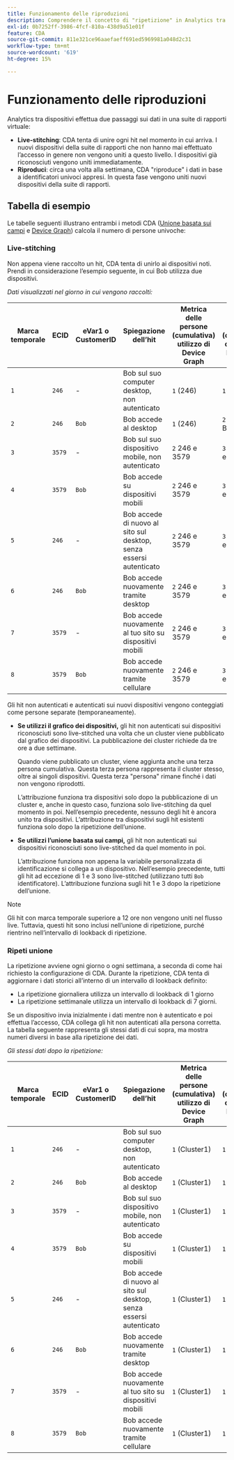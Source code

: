 ```yaml
---
title: Funzionamento delle riproduzioni
description: Comprendere il concetto di "ripetizione" in Analytics tra dispositivi
exl-id: 0b7252ff-3986-4fcf-810a-438d9a51e01f
feature: CDA
source-git-commit: 811e321ce96aaefaeff691ed5969981a048d2c31
workflow-type: tm+mt
source-wordcount: '619'
ht-degree: 15%

---
```


# Funzionamento delle riproduzioni

Analytics tra dispositivi effettua due passaggi sui dati in una suite di rapporti virtuale:

* **Live-stitching**: CDA tenta di unire ogni hit nel momento in cui arriva. I nuovi dispositivi della suite di rapporti che non hanno mai effettuato l’accesso in genere non vengono uniti a questo livello. I dispositivi già riconosciuti vengono uniti immediatamente.
* **Riproduci**: circa una volta alla settimana, CDA &quot;riproduce&quot; i dati in base a identificatori univoci appresi. In questa fase vengono uniti nuovi dispositivi della suite di rapporti.

## Tabella di esempio

Le tabelle seguenti illustrano entrambi i metodi CDA ([Unione basata sui campi](field-based-stitching.md) e [Device Graph](device-graph.md)) calcola il numero di persone univoche:

### Live-stitching

Non appena viene raccolto un hit, CDA tenta di unirlo ai dispositivi noti. Prendi in considerazione l’esempio seguente, in cui Bob utilizza due dispositivi.

*Dati visualizzati nel giorno in cui vengono raccolti:*

| Marca temporale | ECID | eVar1 o CustomerID | Spiegazione dell’hit | Metrica delle persone (cumulativa) utilizzo di Device Graph | Metrica delle persone (cumulativa) con unione basata sui campi |
| --- | --- | --- | --- | --- | --- |
| `1` | `246` | - | Bob sul suo computer desktop, non autenticato | `1` (246) | `1` (246) |
| `2` | `246` | `Bob` | Bob accede al desktop | `1` (246) | `2` (246 e Bob) |
| `3` | `3579` | - | Bob sul suo dispositivo mobile, non autenticato | `2` 246 e 3579 | `3` (246, Bob e 3579) |
| `4` | `3579` | `Bob` | Bob accede su dispositivi mobili | `2` 246 e 3579 | `3` (246, Bob e 3579) |
| `5` | `246` | - | Bob accede di nuovo al sito sul desktop, senza essersi autenticato | `2` 246 e 3579 | `3` (246, Bob e 3579) |
| `6` | `246` | `Bob` | Bob accede nuovamente tramite desktop | `2` 246 e 3579 | `3` (246, Bob e 3579) |
| `7` | `3579` | - | Bob accede nuovamente al tuo sito su dispositivi mobili | `2` 246 e 3579 | `3` (246, Bob e 3579) |
| `8` | `3579` | `Bob` | Bob accede nuovamente tramite cellulare | `2` 246 e 3579 | `3` (246, Bob e 3579) |

Gli hit non autenticati e autenticati sui nuovi dispositivi vengono conteggiati come persone separate (temporaneamente).

* **Se utilizzi il grafico dei dispositivi,** gli hit non autenticati sui dispositivi riconosciuti sono live-stitched una volta che un cluster viene pubblicato dal grafico dei dispositivi. La pubblicazione dei cluster richiede da tre ore a due settimane.

  Quando viene pubblicato un cluster, viene aggiunta anche una terza persona cumulativa. Questa terza persona rappresenta il cluster stesso, oltre ai singoli dispositivi. Questa terza &quot;persona&quot; rimane finché i dati non vengono riprodotti.

  L’attribuzione funziona tra dispositivi solo dopo la pubblicazione di un cluster e, anche in questo caso, funziona solo live-stitching da quel momento in poi. Nell’esempio precedente, nessuno degli hit è ancora unito tra dispositivi. L’attribuzione tra dispositivi sugli hit esistenti funziona solo dopo la ripetizione dell’unione.
* **Se utilizzi l’unione basata sui campi,** gli hit non autenticati sui dispositivi riconosciuti sono live-stitched da quel momento in poi.

  L’attribuzione funziona non appena la variabile personalizzata di identificazione si collega a un dispositivo. Nell’esempio precedente, tutti gli hit ad eccezione di 1 e 3 sono live-stitched (utilizzano tutti `Bob` identificatore). L’attribuzione funziona sugli hit 1 e 3 dopo la ripetizione dell’unione.

>[!NOTE]
>
>Gli hit con marca temporale superiore a 12 ore non vengono uniti nel flusso live. Tuttavia, questi hit sono inclusi nell’unione di ripetizione, purché rientrino nell’intervallo di lookback di ripetizione.

### Ripeti unione

La ripetizione avviene ogni giorno o ogni settimana, a seconda di come hai richiesto la configurazione di CDA. Durante la ripetizione, CDA tenta di aggiornare i dati storici all’interno di un intervallo di lookback definito:

* La ripetizione giornaliera utilizza un intervallo di lookback di 1 giorno
* La ripetizione settimanale utilizza un intervallo di lookback di 7 giorni.

Se un dispositivo invia inizialmente i dati mentre non è autenticato e poi effettua l’accesso, CDA collega gli hit non autenticati alla persona corretta. La tabella seguente rappresenta gli stessi dati di cui sopra, ma mostra numeri diversi in base alla ripetizione dei dati.

*Gli stessi dati dopo la ripetizione:*

| Marca temporale | ECID | eVar1 o CustomerID | Spiegazione dell’hit | Metrica delle persone (cumulativa) utilizzo di Device Graph | Metrica delle persone (cumulativa) con unione basata sui campi |
| --- | --- | --- | --- | --- | --- |
| `1` | `246` | - | Bob sul suo computer desktop, non autenticato | `1` (Cluster1) | `1` (Bob) |
| `2` | `246` | `Bob` | Bob accede al desktop | `1` (Cluster1) | `1` (Bob) |
| `3` | `3579` | - | Bob sul suo dispositivo mobile, non autenticato | `1` (Cluster1) | `1` (Bob) |
| `4` | `3579` | `Bob` | Bob accede su dispositivi mobili | `1` (Cluster1) | `1` (Bob) |
| `5` | `246` | - | Bob accede di nuovo al sito sul desktop, senza essersi autenticato | `1` (Cluster1) | `1` (Bob) |
| `6` | `246` | `Bob` | Bob accede nuovamente tramite desktop | `1` (Cluster1) | `1` (Bob) |
| `7` | `3579` | - | Bob accede nuovamente al tuo sito su dispositivi mobili | `1` (Cluster1) | `1` (Bob) |
| `8` | `3579` | `Bob` | Bob accede nuovamente tramite cellulare | `1` (Cluster1) | `1` (Bob) |
